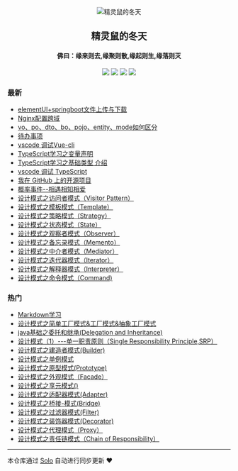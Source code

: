 <p align="center"><img alt="精灵鼠的冬天" src="https://static.b3log.org/images/brand/solo-32.png"></p><h2 align="center">
精灵鼠的冬天
</h2>

<h4 align="center">佛曰：缘来则去,缘聚则散,缘起则生,缘落则灭</h4>
<p align="center"><a title="精灵鼠的冬天" target="_blank" href="https://github.com/xiewensheng/solo-blog"><img src="https://img.shields.io/github/last-commit/xiewensheng/solo-blog.svg?style=flat-square&color=FF9900"></a>
<a title="GitHub repo size in bytes" target="_blank" href="https://github.com/xiewensheng/solo-blog"><img src="https://img.shields.io/github/repo-size/xiewensheng/solo-blog.svg?style=flat-square"></a>
<a title="Solo Version" target="_blank" href="https://github.com/b3log/solo/releases"><img src="https://img.shields.io/badge/solo-3.6.5-f1e05a.svg?style=flat-square&color=blueviolet"></a>
<a title="Hits" target="_blank" href="https://github.com/b3log/hits"><img src="https://hits.b3log.org/xiewensheng/solo-blog.svg"></a></p>

### 最新

* [elementUI+springboot文件上传与下载](http://www.stvarnik.top/articles/2019/11/15/1573808483588.html)
* [Nginx配置跨域](http://www.stvarnik.top/articles/2019/11/05/1572946510384.html)
* [vo、po、dto、bo、pojo、entity、mode如何区分](http://www.stvarnik.top/articles/2019/10/30/1572404847962.html)
* [待办事项](http://www.stvarnik.top/articles/2019/10/25/1571992002671.html)
* [vscode 调试Vue-cli](http://www.stvarnik.top/articles/2019/10/25/1571985786922.html)
* [TypeScript学习之变量声明](http://www.stvarnik.top/articles/2019/10/18/1571367645458.html)
* [TypeScript学习之基础类型 介绍](http://www.stvarnik.top/articles/2019/10/15/1571129361230.html)
* [vscode 调试 TypeScript](http://www.stvarnik.top/articles/2019/10/14/1571041485778.html)
* [我在 GitHub 上的开源项目](http://www.stvarnik.top/my-github-repos)
* [概率事件--相遇相知相爱](http://www.stvarnik.top/articles/2019/09/29/1569755374842.html)
* [设计模式之访问者模式（Visitor Pattern）](http://www.stvarnik.top/articles/2019/09/27/1569568864659.html)
* [设计模式之模板模式（Template）](http://www.stvarnik.top/articles/2019/09/27/1569568644847.html)
* [设计模式之策略模式（Strategy）](http://www.stvarnik.top/articles/2019/09/27/1569568235603.html)
* [设计模式之状态模式（State）](http://www.stvarnik.top/articles/2019/09/27/1569567989696.html)
* [设计模式之观察者模式（Observer）](http://www.stvarnik.top/articles/2019/09/27/1569567597375.html)
* [设计模式之备忘录模式（Memento）](http://www.stvarnik.top/articles/2019/09/27/1569567300650.html)
* [设计模式之中介者模式（Mediator）](http://www.stvarnik.top/articles/2019/09/27/1569567005706.html)
* [设计模式之迭代器模式（Iterator）](http://www.stvarnik.top/articles/2019/09/27/1569566737361.html)
* [设计模式之解释器模式（Interpreter）](http://www.stvarnik.top/articles/2019/09/27/1569566439834.html)
* [设计模式之命令模式（Command)](http://www.stvarnik.top/articles/2019/09/27/1569564561820.html)

### 热门

* [Markdown学习](http://www.stvarnik.top/articles/2019/07/19/1563524101996.html)
* [设计模式之简单工厂模式&工厂模式&抽象工厂模式](http://www.stvarnik.top/articles/2019/09/19/1568875810067.html)
* [java基础之委托和继承(Delegation and Inheritance)](http://www.stvarnik.top/articles/2019/07/30/1564476856848.html)
* [设计模式（1）---单一职责原则（Single Responsibility Principle,SRP）](http://www.stvarnik.top/articles/2019/07/30/1564470105093.html)
* [设计模式之建造者模式(Builder)](http://www.stvarnik.top/articles/2019/09/25/1569381141394.html)
* [设计模式之单例模式](http://www.stvarnik.top/articles/2019/09/19/1568883598621.html)
* [设计模式之原型模式(Prototype)](http://www.stvarnik.top/articles/2019/09/25/1569392286480.html)
* [设计模式之外观模式（Facade）](http://www.stvarnik.top/articles/2019/09/27/1569552697889.html)
* [设计模式之享元模式()](http://www.stvarnik.top/articles/2019/09/27/1569563591520.html)
* [设计模式之适配器模式(Adapter)](http://www.stvarnik.top/articles/2019/09/26/1569479645882.html)
* [设计模式之桥接-模式(Bridge)](http://www.stvarnik.top/articles/2019/09/26/1569483981498.html)
* [设计模式之过滤器模式(Filter)](http://www.stvarnik.top/articles/2019/09/26/1569486352398.html)
* [设计模式之装饰器模式(Decorator)](http://www.stvarnik.top/articles/2019/09/26/1569487707788.html)
* [设计模式之代理模式（Proxy）](http://www.stvarnik.top/articles/2019/09/27/1569563965326.html)
* [设计模式之责任链模式（Chain of Responsibility）](http://www.stvarnik.top/articles/2019/09/27/1569564334665.html)



---

本仓库通过 [Solo](https://github.com/b3log/solo) 自动进行同步更新 ❤️ 